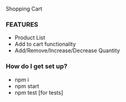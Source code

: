 Shopping Cart 

### FEATURES ###

* Product List
* Add to cart functionality
* Add/Remove/Increase/Decrease Quantity

### How do I get set up? ###


* npm i
* npm start
* npm test [for tests]

